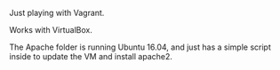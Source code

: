 Just playing with Vagrant. 

Works with VirtualBox. 

The Apache folder is running Ubuntu 16.04, and just has a simple script inside to update the VM and install apache2.
